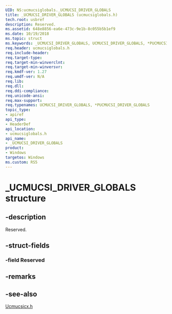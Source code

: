 ```yaml
---
UID: NS:ucmucsiglobals._UCMUCSI_DRIVER_GLOBALS
title: _UCMUCSI_DRIVER_GLOBALS (ucmucsiglobals.h)
tech.root: usbref
description: Reserved.
ms.assetid: 648e8856-ea6e-473c-9e1b-8c055b5b1ef9
ms.date: 10/19/2018
ms.topic: struct
ms.keywords: _UCMUCSI_DRIVER_GLOBALS, UCMUCSI_DRIVER_GLOBALS, *PUCMUCSI_DRIVER_GLOBALS, 
req.header: ucmucsiglobals.h
req.include-header:
req.target-type:
req.target-min-winverclnt:
req.target-min-winversvr:
req.kmdf-ver: 1.27
req.umdf-ver: N/A
req.lib:
req.dll:
req.ddi-compliance:
req.unicode-ansi:
req.max-support:
req.typenames: UCMUCSI_DRIVER_GLOBALS, *PUCMUCSI_DRIVER_GLOBALS
topic_type: 
- apiref
api_type: 
- HeaderDef
api_location: 
- ucmucsiglobals.h
api_name: 
- _UCMUCSI_DRIVER_GLOBALS
product:
- Windows
targetos: Windows
ms.custom: RS5
---
```


# _UCMUCSI_DRIVER_GLOBALS structure

## -description
Reserved.

## -struct-fields

### -field Reserved
 

## -remarks

## -see-also

[Ucmucsicx.h](../ucmucsicx/index.md)
